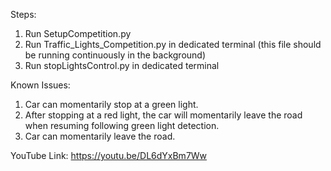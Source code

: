 Steps:
1. Run SetupCompetition.py
2. Run Traffic_Lights_Competition.py in dedicated terminal (this file should be running continuously in the background)
3. Run stopLightsControl.py in dedicated terminal

Known Issues:
1. Car can momentarily stop at a green light.
2. After stopping at a red light, the car will momentarily leave the road when resuming following green light detection.
3. Car can momentarily leave the road.

YouTube Link:
https://youtu.be/DL6dYxBm7Ww
